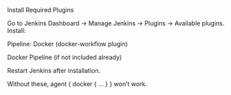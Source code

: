 Install Required Plugins


Go to Jenkins Dashboard → Manage Jenkins → Plugins → Available plugins. Install:

Pipeline: Docker (docker-workflow plugin)

Docker Pipeline (if not included already)

Restart Jenkins after installation.

Without these, agent { docker { … } } won’t work.
